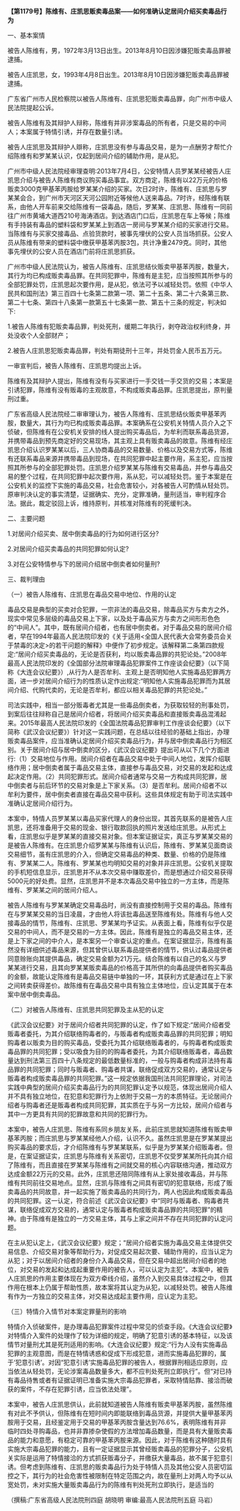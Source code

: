 **【第1179号】陈维有、庄凯思贩卖毒品案——如何准确认定居间介绍买卖毒品行为**

一、基本案情

被告人陈维有，男，1972年3月13日出生。2013年8月10日因涉嫌犯贩卖毒品罪被逮捕。

被告人庄凯思，女，1993年4月8日出生。2013年8月10日因涉嫌犯贩卖毒品罪被逮捕。

广东省广州市人民检察院以被告人陈维有、庄凯思犯贩卖毒品罪，向广州市中级人民法院提起公诉。

被告人陈维有及其辩护人辩称，陈维有并非涉案毒品的所有者，只是交易的中间人；本案属于特情引诱，并存在数量引诱。

被告人庄凯思及其辩护人辯称，庄凯思没有参与毒品交易，是为一点酬劳才帮忙介绍陈维有和罗某某认识，仅起到居间介绍的辅助作用，是从犯。

广州市中级人民法院经审理查明:2013年7月4日，公安特情人员罗某某经被告人庄凯思介绍与被告人陈维有商议购买毒品事宜。双方商定，陈维有以22万元的价格贩卖3000克甲基苯丙胺给罗某某介绍的买家。次日2时许，陈维有、庄凯思与罗某某会合，到广州市天河区天河公园附近等候他人送来毒品。7时许，经陈维有联系，由他人开车前来交给陈维有一袋毒品，随后，罗某某、庄凯思、陈维有一同前往广州市黄埔大道西210号海涛酒店。到达酒店门口后，庄凯思在车上等候；陈维有手持装有毒品的塑料袋和罗某某上到酒店一房间与罗某某介绍的买家进行交易。当陈维有与买家交接毒品、点验货款时，被事先埋伏的公安人员当场抓获。公安人员从陈维有带来的塑料袋中缴获甲基苯丙胺3包，共计净重2479克。同时，其他事先埋伏的公安人员在酒店门前将庄凯思抓获。

广州市中级人民法院认为，被告人陈维有、庄凯思结伙贩卖甲基苯丙胺，数量大，其行为均已构成贩卖毒品罪。在共同犯罪中，陈维有是主犯，应当按照其所参与的全部犯罪处罚，庄凯思起次要作用，是从犯，依法可予以减轻处罚。依照《中华人民共和国刑法》第三百四十七条第二款第一项、第二十五条、第二十六条第三款、第二十七条、第四十八条第一款第五十七条第一款、第五十三条的规定，判决如下:

1.被告人陈维有犯贩卖毒品罪，判处死刑，缓期二年执行，剥夺政治权利终身，并处没收个人全部财产；

2.被告人庄凯思犯贩卖毒品罪，判处有期徒刑十三年，并处罚金人民币五万元。

一审宣判后，被告人陈维有、庄凯思均提出上诉。

陈维有及其辩护人提出，陈维有没有与买家进行一手交钱一手交货的交易；本案是引诱犯罪，陈维有没有贩毒的主观故意，不构成贩卖毒品罪。庄凯思提出，原判量刑过重。

广东省高级人民法院经二审审理认为，被告人陈维有、庄凯思结伙贩卖甲基苯丙胺，数量大，其行为均已构成贩卖毒品罪。本案确系在公安机关特情人员介入之下侦破，但陈维有在公安机关安排的线人提出购买毒品后，为牟利而联系毒品货源，并携带毒品到预先商定好的交易现场，其主观上具有贩卖毒品的故意。陈维有经庄凯思介绍认识罗某某以后，三人协商毒品的交易数量、价格以及交易方式等，陈维有还联系毒品来源并携带毒品到现场，在共同犯罪中起主要作用，系主犯，应当按照其所参与的全部犯罪处罚。庄凯思介绍罗某某与陈维有交易毒品，并参与毒品交易的整个过程，在共同犯罪中起次要作用，系从犯，可以减轻处罚。鉴于本案是在公安机关的监控下实施的毒品交易，社会危害较小，对各被告人可酌情从轻处罚。原审判决认定的事实清楚，证据确实、充分，定罪准确，量刑适当，审判程序合法。据此，裁定驳回上诉，维持原判，并核准对陈维有的死缓判决。

二、主要问题

1.对居间介绍买卖、居中倒卖毒品的行为如何进行区分?

2.对居间介绍买卖毒品的共同犯罪如何认定?

3.对在公安特情参与下的居间介绍居中倒卖者如何量刑?

三、裁判理由

（一）被告人陈维有、庄凯思在毒品交易中地位、作用的认定

毒品交易是典型的买卖对合犯罪，一宗非法的毒品交易，除毒品买方与卖方之外，现实中常见多层级的毒品交易上下家，以及处于毒品买方与卖方之间形形色色的“中间人”。其中，既有居间介绍者，也有居中倒卖者。对于毒品交易的居间介绍者，早在1994年最高人民法院印发的《关于适用<</span>全国人民代表大会常务委员会关于禁毒的决定>的若干问题的解释》中便作了初步规定。该解释第二条第四款规定:“居间介绍买卖毒品的，无论是否获利，均以贩卖毒品罪的共犯论处。”2008年最高人民法院印发的《全国部分法院审理毒品犯罪案件工作座谈会纪要》（以下简称《大连会议纪要》）,从行为人是否牟利、主观上是否明知他人实施毒品犯罪两方面，进一步对居间介绍行为的性质认定作出规定:“明知他人实施毒品犯罪而为其居间介绍、代购代卖的，无论是否牟利，都应以相关毒品犯罪的共犯论处。”

司法实践中，相当一部分贩毒者尤其是一些毒品倒卖者，为获取较轻的刑事处罚，到案后往往辩称自己是居间介绍者，将居间介绍买卖毒品和直接贩卖毒品混淆起来。2015年最高人民法院印发的《全国法院毒品犯罪审判工作座谈会纪要》（以下简称《武汉会议纪要》）针对这一实践问题，在总结以往经验的基础上指出，办理贩卖毒品案件，应当准确认定居间介绍买卖毒品行为，并与居中倒卖毒品行为相区别。关于居间介绍与居中倒卖的区分，《武汉会议纪要》提出可从以下几个方面进行:（1）交易地位与作用。居间介绍者在毒品交易中处于中间人地位，发挥介绍联络作用；居中倒卖者属于毒品交易主体，直接参与毒品交易，对交易的发起和达成起决定作用。（2）共同犯罪形式。居间介绍者通常与交易一方构成共同犯罪，居中倒卖者与前后环节的交易对象是上下家关系。（3）是否牟利。居间介绍者不以牟利为要件，居中倒卖者直接在毒品交易中获利。这些具体规定有助于司法实践中准确认定居间介绍行为。

本案中，特情人员罗某某以毒品买家代理人的身份出现，其首先联系的是被告人庄凯思，还将准备用于交易的现金、银行取款回执的照片发送给庄凯思。从形式上看，庄凯思似乎是罗某某的直接交易对象。但本案证据证实，真正与罗某某交易的是被告人陈维有。在庄凯思介绍罗某某与陈维有认识后，陈维有、罗某某见面商谈交易细节，虽有庄凯思的介入，但确定交易毒品的种类、数量、价格的仍是陈维有、罗某某二人。陈维有、罗某某也均明知交易的对象并非庄凯思。公安机关提取的手机短信息显示，庄凯思并不从本次交易中赚取差价，而是想通过介绍交易获得5000元的好处费。显然，庄凯思并不是本次毒品交易中独立的一方主体，而是陈维有、罗某某之间的居间介绍人。

被告人陈维有与罗某某确定交易毒品时，尚没有直接控制用于交易的毒品。陈维有在与罗某某交易的当日凌晨，才由他人将该批毒品送至陈维有处。陈维有与他人交接毒品的情节，陈维有、庄凯思、罗某某均予证实。从表面上看，陈维有似乎仅是交易的中间人，而不是交易的一方主体。因此，陈维有是独立的毒品交易主体，还是上下家之间的中介人，是本案另一个审查认定的重点。在案证据显示，陈维有虽然没有详细供述毒品来源，但其曾供认联系毒品提供者的情节，供认过毒品提供者同意赊账向其提供毒品，确定交易金额为21万元。结合陈维有以自己的名义与罗某某进行交易，且其向罗某某贩卖毒品的价格高于其所供的向毒品提供者购买毒品的金额，故能认定陈维有是毒品交易链中单独的一环，其获利方式是通过在上下家之间转卖获得差价。故陈维有在毒品交易中具有独立主体地位，应认定其属于在本案中居中倒卖毒品。

（二）对被告人陈维有、庄凯思共同犯罪及主从犯的认定

《武汉会议纪要》对于居间介绍者共同犯罪的认定，作了如下规定:“居间介绍者受贩毒者委托，为其介绍联络购毒者的，与贩毒者构成贩卖毒品罪的共同犯罪；明知购毒者以贩卖为目的购买毒品，受委托为其介绍联络贩毒者的，与购毒者构成贩卖毒品罪的共同犯罪；受以吸食为目的的购毒者委托，为其介绍联络贩毒者，毒品数量达到刑法第三百四十八条规定的最低数量标准的，一般与购毒者构成非法持有毒品罪的共同犯罪；同时与贩毒者、购毒者共谋，联络促成双方交易的，通常认定与贩毒者构成贩卖毒品罪的共同犯罪。”这一规定依据我国刑法共同犯罪理论，对司法实践中典型的居间介绍买卖毒品行为的共同犯罪认定予以规范，体现出居间介绍人并不具有独立地位，在犯意和犯罪行为上依附于交易一方的本质特征。无论居间介绍者与购毒者还是贩毒者构成共同犯罪，其实质在于与另一方比较，居间介绍者与其中一方更具有共同的犯罪故意和共同的犯罪行为。

本案中，被告人庄凯思、陈维有系同乡朋友关系，此前庄凯思就知道陈维有贩卖甲基苯丙胺；而庄凯思与罗某某经他人介绍，认识不久。虽然庄凯思是在罗某某提出购买毒品的要求后，才介绍陈维有与罗某某联系，似乎是为罗某某介绍贩毒者。但是，在案证据证实，庄凯思与陈维有关系密切，庄凯思不仅受罗某某所托向其介绍了陈维有，而且直接在罗某某与陈维有之间就交易的核心内容联络沟通，推动双方达成金额22万元的交易。此外，庄凯思还陪同陈维有从上家处接收毒品，并与陈维有共同前往交易地点。显然，庄凯与陈维有之间具有密切的犯意联络，形成了贩卖毒品的共同故意，并一起实施了贩卖毒品的共同行为，两人也因此构成贩卖毒品的共同犯罪。这一认定，符合前述《武汉会议纪要》中“同时与贩毒者、购毒者共谋，联络促成双方交易的，通常认定与贩毒者构成贩卖毒品罪的共同犯罪”的精神。由于陈维有是独立的一方交易主体，其与上家之间并不存在共同犯罪的认定问题。

在主从犯认定上，《武汉会议纪要》规定；“居间介绍者实施为毒品交易主体提供交易信息、介绍交易对象等帮助行为，对促成交易起次要、辅助作用的，应当认定为从犯；对于以居间介绍者的身份介入毒品交易，但在交易中超出居间介绍者的地位，对交易的发起和达成起重要作用的被告人，可以认定为主犯”。本案中，被告人庄凯思的作用主要体现在为双方牵线介绍，虽然介入到交易具体过程之中，但其作用在根本上仍属于帮助性质，故本案将其认定为从犯，以减轻处罚。被告人陈维有作为一方独立的交易主体，对交易达成起主要作用，应认定为主犯。

（三）特情介入情节对本案定罪量刑的影响

特情介入侦破案件，是办理毒品犯罪案件过程中常见的侦查手段。《大连会议纪要》对特情介入案件的处理作了较为详细的规定，明确了犯意引诱的基本特征，以及该情节对量刑尤其是死刑适用的影响。《大连会议纪要》规定:“行为人没有实施毒品犯罪的主观意图，而是在特情诱惑和促成下形成犯意，进而实施毒品犯罪的，属于‘犯意引诱’。对因“犯意引诱’实施毒品犯罪的被告人，根据罪刑相适应原则，应当依法从轻处罚，无论涉案毒品数量多大，都不应判处死刑立即执行”。但“对已持有毒品待售或者有证据证明已准备实施大宗毒品犯罪者，采取特情贴靠、接洽而破获的案件，不存在犯罪引诱，应当依法处理”。

本案中，被告人庄凯思供认，此前就知道被告人陈维有贩卖甲基苯丙胺，虽然陈维有对此不予供认，但陈维有在短时间内即能联络到毒品货源，并提供大量甲基苯丙胺用于交易，且经鉴定用于交易的甲基苯丙胺含量达到76.6%，表明陈维有并非临时四处寻购毒品，也并非靠掺杂使假的方法增加毒品数量，而是具有大量贩卖毒品的能力和意愿，有稳定可靠的甲基苯丙胺来源。因此，对于陈维有这种随时具有实施大宗毒品犯罪的能力，且有一定证据显示其曾经贩卖毒品的犯罪分子，公安机关实际是运用了特情接洽的方式抓获贩毒分子，并缴获大量毒品，故不属于犯意引诱。但考虑到陈维有、庄凯思的贩卖毒品行为处于特情人员及其他公安人员密切监控之下，其行为的社会危害性被限制在特定范围之内，故在量刑上对两人均予以从宽处罚，未对实施大量贩卖毒品行为的陈维有判处死刑立即执行，是适当的

（撰稿:广东省高级人民法院刑四庭 胡晓明 审编:最高人民法院刑五庭 马岩）